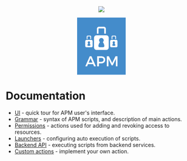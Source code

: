 <p align="center">
    <img src="https://assets.cognifide.com/github/cognifide-logo.png" style="vertical-align: middle">
</p><p align="center">
    <img src="docs/apm-logo.png" alt="APM Logo" style="width: 128px; vertical-align: middle">
</p>

# Documentation
* [UI](ui.md) - quick tour for APM user's interface.
* [Grammar](grammar.md) - syntax of APM scripts, and description of main actions.
* [Permissions](permissions.md) - actions used for adding and revoking access to resources.
* [Launchers](launchers.md) - configuring auto execution of scripts.
* [Backend API](backend-api.md) - executing scripts from backend services.
* [Custom actions](custom-actions.md) - implement your own action.
